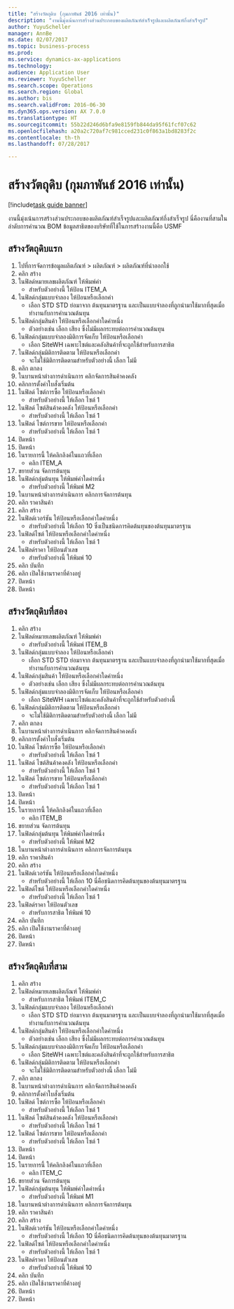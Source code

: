 ```yaml
--- 
title: "สร้างวัตถุดิบ (กุมภาพันธ์ 2016 เท่านั้น)"
description: "งานนี้มุ่งเน้นการสร้างส่วนประกอบของผลิตภัณฑ์สำเร็จรูปและผลิตภัณฑ์กึ่งสำเร็จรูป"
author: YuyuScheller
manager: AnnBe
ms.date: 02/07/2017
ms.topic: business-process
ms.prod: 
ms.service: dynamics-ax-applications
ms.technology: 
audience: Application User
ms.reviewer: YuyuScheller
ms.search.scope: Operations
ms.search.region: Global
ms.author: bis
ms.search.validFrom: 2016-06-30
ms.dyn365.ops.version: AX 7.0.0
ms.translationtype: HT
ms.sourcegitcommit: 55b22d246d6bfa9e8159fb844da95f61fcf07c62
ms.openlocfilehash: a20a2c720af7c981cced231c0f863a1bd8283f2c
ms.contentlocale: th-th
ms.lasthandoff: 07/28/2017

---
```

# <a name="create-raw-materials-february-2016-only"></a>สร้างวัตถุดิบ (กุมภาพันธ์ 2016 เท่านั้น)

[!include[task guide banner](../../includes/task-guide-banner.md)]

งานนี้มุ่งเน้นการสร้างส่วนประกอบของผลิตภัณฑ์สำเร็จรูปและผลิตภัณฑ์กึ่งสำเร็จรูป นี่คืองานที่สามในลำดับการคำนวณ BOM ข้อมูลสาธิตของบริษัทที่ใช้ในการสร้างงานนี้คือ USMF


## <a name="create-the-first-material"></a>สร้างวัตถุดิบแรก
1. ไปที่การจัดการข้อมูลผลิตภัณฑ์ > ผลิตภัณฑ์ > ผลิตภัณฑ์ที่นำออกใช้ 
2. คลิก สร้าง
3. ในฟิลด์หมายเลขผลิตภัณฑ์ ให้พิมพ์ค่า
    * สำหรับตัวอย่างนี้ ให้ป้อน ITEM_A  
4. ในฟิลด์กลุ่มแบบจำลอง ให้ป้อนหรือเลือกค่า
    * เลือก STD STD ย่อมาจาก ต้นทุนมาตรฐาน และเป็นแบบจำลองที่ถูกนำมาใช้มากที่สุดเมื่อทำงานกับการคำนวณต้นทุน  
5. ในฟิลด์กลุ่มสินค้า ให้ป้อนหรือเลือกค่าใดค่าหนึ่ง
    * ตัวอย่างเช่น เลือก เสียง ซึ่งไม่มีผลกระทบต่อการคำนวณต้นทุน  
6. ในฟิลด์กลุ่มแบบจำลองมิติการจัดเก็บ ให้ป้อนหรือเลือกค่า
    * เลือก SiteWH เฉพาะไซต์และคลังสินค้าที่จะถูกใช้สำหรับการสาธิต  
7. ในฟิลด์กลุ่มมิติการติดตาม ให้ป้อนหรือเลือกค่า
    * จะไม่ใช้มิติการติดตามสำหรับตัวอย่างนี้ เลือก ไม่มี  
8. คลิก ตกลง
9. ในบานหน้าต่างการดำเนินการ คลิกจัดการสินค้าคงคลัง
10. คลิกการตั้งค่าใบสั่งเริ่มต้น
11. ในฟิลด์ ไซต์การซื้อ ให้ป้อนหรือเลือกค่า
    * สำหรับตัวอย่างนี้ ให้เลือก ไซต์ 1  
12. ในฟิลด์ ไซต์สินค้าคงคลัง ให้ป้อนหรือเลือกค่า
    * สำหรับตัวอย่างนี้ ให้เลือก ไซต์ 1  
13. ในฟิลด์ ไซต์การขาย ให้ป้อนหรือเลือกค่า
    * สำหรับตัวอย่างนี้ ให้เลือก ไซต์ 1  
14. ปิดหน้า
15. ปิดหน้า
16. ในรายการนี้ ให้คลิกลิงค์ในแถวที่เลือก
    * คลิก ITEM_A  
17. ขยายส่วน จัดการต้นทุน
18. ในฟิลด์กลุ่มต้นทุน ให้พิมพ์ค่าใดค่าหนึ่ง
    * สำหรับตัวอย่างนี้ ให้พิมพ์ M2  
19. ในบานหน้าต่างการดำเนินการ คลิกการจัดการต้นทุน
20. คลิก ราคาสินค้า
21. คลิก สร้าง
22. ในฟิลด์เวอร์ชัน ให้ป้อนหรือเลือกค่าใดค่าหนึ่ง
    * สำหรับตัวอย่างนี้ ให้เลือก 10 ซึ่งเป็นชนิดการคิดต้นทุนของต้นทุนมาตรฐาน  
23. ในฟิลด์ไซต์ ให้ป้อนหรือเลือกค่าใดค่าหนึ่ง
    * สำหรับตัวอย่างนี้ ให้เลือก ไซต์ 1  
24. ในฟิลด์ราคา ให้ป้อนตัวเลข
    * สำหรับตัวอย่างนี้ ให้พิมพ์ 10  
25. คลิก บันทึก
26. คลิก เปิดใช้งานราคาที่ค้างอยู่
27. ปิดหน้า
28. ปิดหน้า

## <a name="create-the-second-material"></a>สร้างวัตถุดิบที่สอง
1. คลิก สร้าง
2. ในฟิลด์หมายเลขผลิตภัณฑ์ ให้พิมพ์ค่า
    * สำหรับตัวอย่างนี้ ให้พิมพ์ ITEM_B  
3. ในฟิลด์กลุ่มแบบจำลอง ให้ป้อนหรือเลือกค่า
    * เลือก STD STD ย่อมาจาก ต้นทุนมาตรฐาน และเป็นแบบจำลองที่ถูกนำมาใช้มากที่สุดเมื่อทำงานกับการคำนวณต้นทุน  
4. ในฟิลด์กลุ่มสินค้า ให้ป้อนหรือเลือกค่าใดค่าหนึ่ง
    * ตัวอย่างเช่น เลือก เสียง ซึ่งไม่มีผลกระทบต่อการคำนวณต้นทุน  
5. ในฟิลด์กลุ่มแบบจำลองมิติการจัดเก็บ ให้ป้อนหรือเลือกค่า
    * เลือก SiteWH เฉพาะไซต์และคลังสินค้าที่จะถูกใช้สำหรับตัวอย่างนี้  
6. ในฟิลด์กลุ่มมิติการติดตาม ให้ป้อนหรือเลือกค่า
    * จะไม่ใช้มิติการติดตามสำหรับตัวอย่างนี้ เลือก ไม่มี  
7. คลิก ตกลง
8. ในบานหน้าต่างการดำเนินการ คลิกจัดการสินค้าคงคลัง
9. คลิกการตั้งค่าใบสั่งเริ่มต้น
10. ในฟิลด์ ไซต์การซื้อ ให้ป้อนหรือเลือกค่า
    * สำหรับตัวอย่างนี้ ให้เลือก ไซต์ 1  
11. ในฟิลด์ ไซต์สินค้าคงคลัง ให้ป้อนหรือเลือกค่า
    * สำหรับตัวอย่างนี้ ให้เลือก ไซต์ 1  
12. ในฟิลด์ ไซต์การขาย ให้ป้อนหรือเลือกค่า
    * สำหรับตัวอย่างนี้ ให้เลือก ไซต์ 1  
13. ปิดหน้า
14. ปิดหน้า
15. ในรายการนี้ ให้คลิกลิงค์ในแถวที่เลือก
    * คลิก ITEM_B  
16. ขยายส่วน จัดการต้นทุน
17. ในฟิลด์กลุ่มต้นทุน ให้พิมพ์ค่าใดค่าหนึ่ง
    * สำหรับตัวอย่างนี้ ให้พิมพ์ M2  
18. ในบานหน้าต่างการดำเนินการ คลิกการจัดการต้นทุน
19. คลิก ราคาสินค้า
20. คลิก สร้าง
21. ในฟิลด์เวอร์ชัน ให้ป้อนหรือเลือกค่าใดค่าหนึ่ง
    * สำหรับตัวอย่างนี้ ให้เลือก 10 นี่คือชนิดการคิดต้นทุนของต้นทุนมาตรฐาน  
22. ในฟิลด์ไซต์ ให้ป้อนหรือเลือกค่าใดค่าหนึ่ง
    * สำหรับตัวอย่างนี้ ให้เลือก ไซต์ 1  
23. ในฟิลด์ราคา ให้ป้อนตัวเลข
    * สำหรับการสาธิต ให้พิมพ์ 10  
24. คลิก บันทึก
25. คลิก เปิดใช้งานราคาที่ค้างอยู่
26. ปิดหน้า
27. ปิดหน้า

## <a name="create-the-third-material"></a>สร้างวัตถุดิบที่สาม
1. คลิก สร้าง
2. ในฟิลด์หมายเลขผลิตภัณฑ์ ให้พิมพ์ค่า
    * สำหรับการสาธิต ให้พิมพ์ ITEM_C  
3. ในฟิลด์กลุ่มแบบจำลอง ให้ป้อนหรือเลือกค่า
    * เลือก STD STD ย่อมาจาก ต้นทุนมาตรฐาน และเป็นแบบจำลองที่ถูกนำมาใช้มากที่สุดเมื่อทำงานกับการคำนวณต้นทุน  
4. ในฟิลด์กลุ่มสินค้า ให้ป้อนหรือเลือกค่าใดค่าหนึ่ง
    * ตัวอย่างเช่น เลือก เสียง ซึ่งไม่มีผลกระทบต่อการคำนวณต้นทุน  
5. ในฟิลด์กลุ่มแบบจำลองมิติการจัดเก็บ ให้ป้อนหรือเลือกค่า
    * เลือก SiteWH เฉพาะไซต์และคลังสินค้าที่จะถูกใช้สำหรับการสาธิต  
6. ในฟิลด์กลุ่มมิติการติดตาม ให้ป้อนหรือเลือกค่า
    * จะไม่ใช้มิติการติดตามสำหรับตัวอย่างนี้ เลือก ไม่มี  
7. คลิก ตกลง
8. ในบานหน้าต่างการดำเนินการ คลิกจัดการสินค้าคงคลัง
9. คลิกการตั้งค่าใบสั่งเริ่มต้น
10. ในฟิลด์ ไซต์การซื้อ ให้ป้อนหรือเลือกค่า
    * สำหรับตัวอย่างนี้ ให้เลือก ไซต์ 1  
11. ในฟิลด์ ไซต์สินค้าคงคลัง ให้ป้อนหรือเลือกค่า
    * สำหรับตัวอย่างนี้ ให้เลือก ไซต์ 1  
12. ในฟิลด์ ไซต์การขาย ให้ป้อนหรือเลือกค่า
    * สำหรับตัวอย่างนี้ ให้เลือก ไซต์ 1  
13. ปิดหน้า
14. ปิดหน้า
15. ในรายการนี้ ให้คลิกลิงค์ในแถวที่เลือก
    * คลิก ITEM_C  
16. ขยายส่วน จัดการต้นทุน
17. ในฟิลด์กลุ่มต้นทุน ให้พิมพ์ค่าใดค่าหนึ่ง
    * สำหรับตัวอย่างนี้ ให้พิมพ์ M1  
18. ในบานหน้าต่างการดำเนินการ คลิกการจัดการต้นทุน
19. คลิก ราคาสินค้า
20. คลิก สร้าง
21. ในฟิลด์เวอร์ชัน ให้ป้อนหรือเลือกค่าใดค่าหนึ่ง
    * สำหรับตัวอย่างนี้ ให้เลือก 10 นี่คือชนิดการคิดต้นทุนของต้นทุนมาตรฐาน  
22. ในฟิลด์ไซต์ ให้ป้อนหรือเลือกค่าใดค่าหนึ่ง
    * สำหรับตัวอย่างนี้ ให้เลือก ไซต์ 1  
23. ในฟิลด์ราคา ให้ป้อนตัวเลข
    * สำหรับตัวอย่างนี้ ให้พิมพ์ 10  
24. คลิก บันทึก
25. คลิก เปิดใช้งานราคาที่ค้างอยู่
26. ปิดหน้า
27. ปิดหน้า



